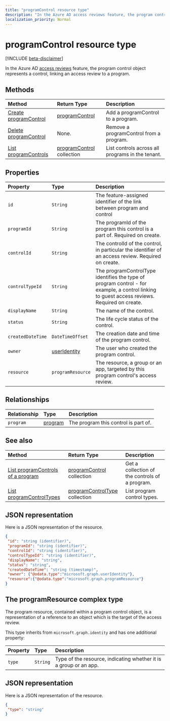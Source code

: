 ```yaml
---
title: "programControl resource type"
description: "In the Azure AD access reviews feature, the program control object represents a control, linking an access review to a program."
localization_priority: Normal
---
```


# programControl resource type

[!INCLUDE [beta-disclaimer](../../includes/beta-disclaimer.md)]

In the Azure AD [access reviews](accessreviews-root.md) feature, the program control object represents a control, linking an access review to a program.


## Methods

| Method		   | Return Type	|Description|
|:---------------|:--------|:----------|
|[Create programControl](../api/programcontrol-create.md) |		[programControl](programcontrol.md)	|	Add a programControl to a program.|
|[Delete programControl](../api/programcontrol-delete.md) |		None.	|	Remove a programControl from a program.|
|[List programControls](../api/programcontrol-list.md) | [programControl](programcontrol.md) collection| List controls across all programs in the tenant.|

## Properties
| Property	   | Type	|Description|
|:---------------|:--------|:----------|
| `id`                     |`String`                | The feature-assigned identifier of the link between program and control                                      |
| `programId`              |`String`                | The programId of the program this control is a part of. Required on create.                            |
| `controlId`              |`String`                | The controlId of the control, in particular the identifier of an access review. Required on create.                                                |
| `controlTypeId`          |`String`                | The programControlType identifies the type of program control - for example, a control linking to guest access reviews. Required on create. |
| `displayName`            |`String`                | The name of the control.                                                             |
| `status`                 |`String`                | The life cycle status of the control.                                                 |
| `createdDateTime`        |`DateTimeOffset`        | The creation date and time of the program control.                                        |
| `owner`                  |[userIdentity](useridentity.md)   | The user who created the program control.                                               |
| `resource`               |`programResource`       | The resource, a group or an app, targeted by this program control's access review.                   |

## Relationships
| Relationship | Type	|Description|
|:---------------|:--------|:----------|
| `program`                |[program](program.md)               | The program this control is part of.                                                |

## See also

| Method		   | Return Type	|Description|
|:---------------|:--------|:----------|
|[List programControls of a program](../api/program-listcontrols.md) |		[programControl](programcontrol.md) collection|	Get a collection of the controls of a program.|
|[List programControlTypes](../api/programcontroltype-list.md) | [programControlType](programcontroltype.md) collection| List program control types. |

## JSON representation

Here is a JSON representation of the resource.

<!-- {
  "blockType": "resource",
  "optionalProperties": [

  ],
  "@odata.type": "microsoft.graph.programControl"
}-->

```json
{
 "id": "string (identifier)",
 "programId": "string (identifier)",
 "controlId": "string (identifier)",
 "controlTypeId": "string (identifier)",
 "displayName": "string",
 "status": "string",
 "createdDateTime": "string (timestamp)",
 "owner": {"@odata.type":"microsoft.graph.userIdentity"},
 "resource":{"@odata.type":"microsoft.graph.programResource"}
}

```

## The programResource complex type

The program resource, contained within a program control object, is a representation of a reference to an object which is the target of the access review.

This type inherits from `microsoft.graph.identity` and has one additional property:

| Property	   | Type	|Description|
|:---------------|:--------|:----------|
| `type`               |`String`  | Type of the resource, indicating whether it is a group or an app. |     

## JSON representation

Here is a JSON representation of the resource.

<!-- {
  "blockType": "resource",
  "optionalProperties": [

  ],
  "@odata.type": "microsoft.graph.programResource"
}-->

```json
{
 "type": "string"
}

```
<!--
{
  "type": "#page.annotation",
  "description": "programControl resource",
  "keywords": "",
  "section": "documentation",
  "tocPath": "",
  "suppressions": []
}
-->
